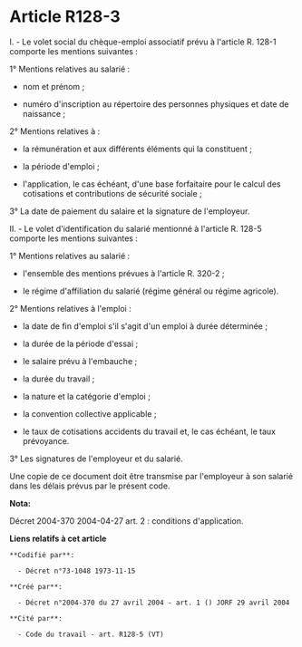 # Article R128-3

I. - Le volet social du chèque-emploi associatif prévu à l'article R. 128-1 comporte les mentions suivantes :

1° Mentions relatives au salarié :

- nom et prénom ;

- numéro d'inscription au répertoire des personnes physiques et date de naissance ;

2° Mentions relatives à :

- la rémunération et aux différents éléments qui la constituent ;

- la période d'emploi ;

- l'application, le cas échéant, d'une base forfaitaire pour le calcul des cotisations et contributions de sécurité sociale ;

3° La date de paiement du salaire et la signature de l'employeur.

II. - Le volet d'identification du salarié mentionné à l'article R. 128-5 comporte les mentions suivantes :

1° Mentions relatives au salarié :

- l'ensemble des mentions prévues à l'article R. 320-2 ;

- le régime d'affiliation du salarié (régime général ou régime agricole).

2° Mentions relatives à l'emploi :

- la date de fin d'emploi s'il s'agit d'un emploi à durée déterminée ;

- la durée de la période d'essai ;

- le salaire prévu à l'embauche ;

- la durée du travail ;

- la nature et la catégorie d'emploi ;

- la convention collective applicable ;

- le taux de cotisations accidents du travail et, le cas échéant, le taux prévoyance.

3° Les signatures de l'employeur et du salarié.

Une copie de ce document doit être transmise par l'employeur à son salarié dans les délais prévus par le présent code.

**Nota:**

Décret 2004-370 2004-04-27 art. 2 : conditions d'application.

**Liens relatifs à cet article**

	**Codifié par**:

	  - Décret n°73-1048 1973-11-15

	**Créé par**:

	  - Décret n°2004-370 du 27 avril 2004 - art. 1 () JORF 29 avril 2004

	**Cité par**:

	  - Code du travail - art. R128-5 (VT)
